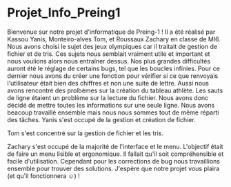 # Projet_Info_Preing1
Bienvenue sur notre projet d'informatique de Preing-1 !
Il a été réalisé par Kassou Yanis, Monteiro-alves Tom, et Roussaux Zachary en classe de MI6.
Nous avons choisi le sujet des jeux olympiques car il traitait de gestion de fichier et de tris. Ces sujets nous semblait vraiment utile et important et nous voulions alors nous entraîner dessus.
Nos plus grandes difficultés auront été le réglage de certains bugs, tel que les boucles infinies.
Pour ce dernier nous avons du créer une fonction pour vérifier si ce que renvoyais l'utilisateur était bien des chiffres et non une suite de lettre.
Aussi nous avons rencontré des prolbèmes sur la création du tableau athlète.
Les sauts de ligne étaient un problème sur la lecture du fichier. Nous avons donc décidé de mettre toutes les informations sur une seule ligne.
Nous avons beacoup travaillé ensemble mais nous nous sommes tout de même réparti des tâches.
Yanis s'est occupé de la gestion et création de fichier.

Tom s'est concentré sur la gestion de fichier et les tris.

Zachary s'est occupé de la majorité de l'interface et le menu.
L'objectif était de faire un menu lisible et ergonomique. Il fallait qu'il soit compréhensible et facile d'utilisation.
Cependant pour les corrections de bug nous travaillions ensemble pour trouver des solutions.
J'espère que notre projet vous plaira (et qu'il fonctionnera ☺) !
